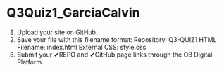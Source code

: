# Q3Quiz1_GarciaCalvin

1. Upload your site on GitHub.
2. Save your file with this filename format: 
      Repository: Q3-QUIZ1
      HTML Filename: index.html
      External CSS: style.css
3. Submit your ✔REPO and ✔GitHub page links through the OB Digital Platform.
